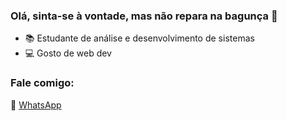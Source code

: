 ### Olá, sinta-se à vontade, mas não repara na bagunça 👋

- 📚 Estudante de análise e desenvolvimento de sistemas
- 💻 Gosto de web dev

### Fale comigo:
📱 [WhatsApp](https://wa.me/5514991314167)
<!--
**apt-get-ryan/apt-get-ryan** is a ✨ _special_ ✨ repository because its `README.md` (this file) appears on your GitHub profile.

Here are some ideas to get you started:

- 🔭 I’m currently working on ...
- 🌱 I’m currently learning ...
- 👯 I’m looking to collaborate on ...
- 🤔 I’m looking for help with ...
- 💬 Ask me about ...
- 📫 How to reach me: ...
- 😄 Pronouns: ...
- ⚡ Fun fact: ...
-->
